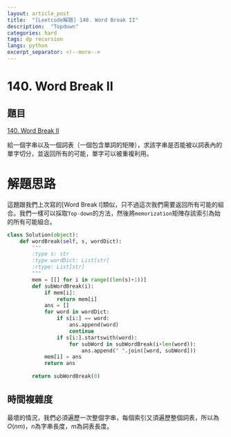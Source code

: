 ```yaml
---
layout: article_post
title:  "[Leetcode解題] 140. Word Break II"
description:  "Topdown"
categories: hard 
tags: dp recursion
langs: python
excerpt_separator: <!--more-->
---
```


# 140. Word Break II

## 題目

[140. Word Break II](https://leetcode.com/problems/word-break-ii/)

給一個字串以及一個詞表（一個包含單詞的矩陣），求該字串是否能被以詞表內的單字切分，並返回所有的可能，單字可以被重複利用。

# 解題思路

這題跟我們上次寫的[Word Break I]類似，只不過這次我們需要返回所有可能的組合。我們一樣可以採取`Top-down`的方法，然後將`memorization`矩陣存該索引為始的所有可能組合。

```python
class Solution(object):
    def wordBreak(self, s, wordDict):
        """
        :type s: str
        :type wordDict: List[str]
        :rtype: List[str]
        """
        mem = [[] for i in range((len(s)+1))]
        def subWordBreak(i):
            if mem[i]:
                return mem[i]
            ans = []
            for word in wordDict:
                if s[i:] == word:
                    ans.append(word)
                    continue
                if s[i:].startswith(word):
                    for subWord in subWordBreak(i+len(word)):
                        ans.append(" ".join([word, subWord]))
            mem[i] = ans
            return ans
            
        return subWordBreak(0)
```

## 時間複雜度

最壞的情況，我們必須遍歷一次整個字串，每個索引又須遍歷整個詞表，所以為$O(nm)$，$n$為字串長度，$m$為詞表長度。